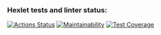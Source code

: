 ### Hexlet tests and linter status:
[![Actions Status](https://github.com/Katteri/fullstack-javascript-project-46/actions/workflows/hexlet-check.yml/badge.svg)](https://github.com/Katteri/fullstack-javascript-project-46/actions)
[![Maintainability](https://api.codeclimate.com/v1/badges/9ed44020fc4cd55fb038/maintainability)](https://codeclimate.com/github/Katteri/fullstack-javascript-project-46/maintainability)
[![Test Coverage](https://api.codeclimate.com/v1/badges/9ed44020fc4cd55fb038/test_coverage)](https://codeclimate.com/github/Katteri/fullstack-javascript-project-46/test_coverage)